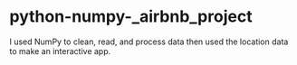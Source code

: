 # python-numpy-_airbnb_project
I used NumPy to clean, read, and process data then used the location data to make an interactive app.

